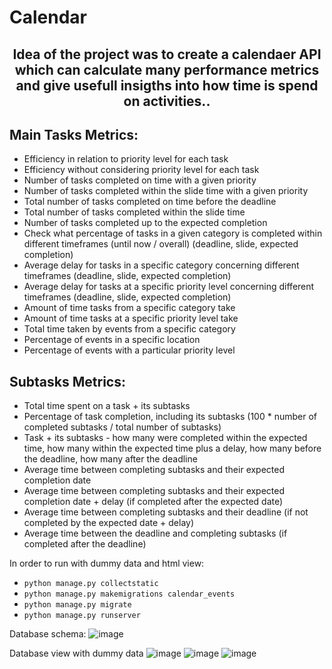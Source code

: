 # Calendar
<h2 style="text-align: center"> Idea of the project was to create a calendaer API which can calculate many performance metrics and give usefull insigths into how time is spend on activities..</h2>

 <h2>Main Tasks Metrics:</h2>
  <ul>
    <li>Efficiency in relation to priority level for each task</li>
    <li>Efficiency without considering priority level for each task</li>
    <li>Number of tasks completed on time with a given priority</li>
    <li>Number of tasks completed within the slide time with a given priority</li>
    <li>Total number of tasks completed on time before the deadline</li>
    <li>Total number of tasks completed within the slide time</li>
    <li>Number of tasks completed up to the expected completion</li>
    <li>Check what percentage of tasks in a given category is completed within different timeframes (until now / overall) (deadline, slide, expected completion)</li>
    <li>Average delay for tasks in a specific category concerning different timeframes (deadline, slide, expected completion)</li>
    <li>Average delay for tasks at a specific priority level concerning different timeframes (deadline, slide, expected completion)</li>
    <li>Amount of time tasks from a specific category take</li>
    <li>Amount of time tasks at a specific priority level take</li>
    <li>Total time taken by events from a specific category</li>
    <li>Percentage of events in a specific location</li>
    <li>Percentage of events with a particular priority level</li>
  </ul>

  <h2>Subtasks Metrics:</h2>
  <ul>
    <li>Total time spent on a task + its subtasks</li>
    <li>Percentage of task completion, including its subtasks (100 * number of completed subtasks / total number of subtasks)</li>
    <li>Task + its subtasks - how many were completed within the expected time, how many within the expected time plus a delay, how many before the deadline, how many after the deadline</li>
    <li>Average time between completing subtasks and their expected completion date</li>
    <li>Average time between completing subtasks and their expected completion date + delay (if completed after the expected date)</li>
    <li>Average time between completing subtasks and their deadline (if not completed by the expected date + delay)</li>
    <li>Average time between the deadline and completing subtasks (if completed after the deadline)</li>
  </ul>

In order to run with dummy data and html view:
<ul>
    <li><code>python manage.py collectstatic</code></li>
    <li><code>python manage.py makemigrations calendar_events</code></li>
    <li><code>python manage.py migrate</code></li>
    <li><code>python manage.py runserver</code></li>
</ul>



Database schema:
![image](https://user-images.githubusercontent.com/110239601/236347084-b45c7a45-ff7b-481c-b56d-538c4923d299.png)


Database view with dummy data
![image](https://user-images.githubusercontent.com/110239601/236087425-659dd0aa-bab8-446b-9351-8288fdba3e86.png)
![image](https://user-images.githubusercontent.com/110239601/236261574-24a2dff7-79ee-4c8d-ae91-3a7d8f3dabd4.png)
![image](https://user-images.githubusercontent.com/110239601/236087466-1c3b7bda-8bca-4093-a5d9-8baa9c0d38cb.png)
